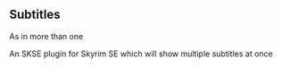 ## Subtitles

As in more than one

An SKSE plugin for Skyrim SE which will show multiple subtitles at once
